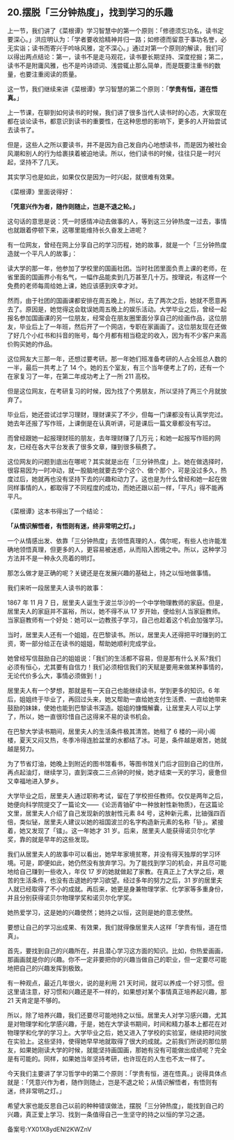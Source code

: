 ## 20.摆脱「三分钟热度」，找到学习的乐趣
上一节，我们讲了《菜根谭》学习智慧中的第一个原则：「修德须忘功名，读书定要深心。」洪应明认为：「学者要收拾精神并归一路；如修德而留意于事功名誉，必无实诣；读书而寄兴于吟咏风雅，定不深心。」通过对第一个原则的解读，我们可以得出两点结论：第一，读书不是走马观花，读书要长期坚持、深度挖掘；第二，读书不是附庸风雅，也不是吟诗颂词、浅尝辄止那么简单，而是既要注重书的数量，也要注重阅读的质量。


这一节，我们继续来讲《菜根谭》学习智慧的第二个原则：「**学贵有恒，道在悟真。**」


上一节课，在聊到如何读书的时候，我们讲了很多当代人读书时的心态，大家现在都在谈论读书，都意识到读书的重要性，在这种思想的影响下，更多的人开始尝试去读书了。


但是，这些人之所以要读书，并不是因为自己发自内心地想读书，而是因为被社会风潮和别人的行为给裹挟着被迫地读。所以，他们读书的时候，往往只是一时兴起，坚持不了几天。


其实学习也是如此，如果仅仅是因为一时兴起，就很难有效果。


《菜根谭》里面说得好：


**「凭意兴作为者，随作则随止，岂是不退之轮。」**


这句话的意思是说：凭一时感情冲动去做事的人，等到这三分钟热度一过去，事情也就跟着停顿下来，这哪里能维持长久奋发上进呢？


有一位网友，曾经在网上分享自己的学习历程，她的故事，就是一个「三分钟热度造就一个平凡人的故事」：


读大学的那一年，他参加了学校里的国画社团。当时社团里面负责上课的老师，在省里面的国画界小有名气，一幅作品能卖到几万甚至几十万。按理说，有这样一个免费的老师每周给她上课，她应该感到庆幸才对。


然而，由于社团的国画课都安排在周五晚上，所以，去了两次之后，她就不愿意再去了。原因是，她觉得这会耽误她周五晚上的娱乐活动。大学毕业之后，曾经一起报名参加国画课的另一位朋友，经常会在朋友圈里面分享自己的绘画作品，这位朋友，毕业后上了一年班，然后开了一个网店，专职在家画画了。这位朋友现在还做了好几个小红书和抖音的账号，每个月都有相当稳定的收入，因为有不少客户来高价购买她的作品。


这位网友大三那一年，还想过要考研。那一年她们班准备考研的人占全班总人数的一半，最后一共考上了 14 个。她的五个室友，有三个当年便考上了的，还有一个在家复习了一年，在第二年成功考上了一所 211 高校。


但是这位网友，在考研复习的时候，因为找了个男朋友，所以坚持了两三个月就放弃了。


毕业后，她还尝试过学习理财，理财课买了不少，但每一门课都没有认真学完过。她去年还报了写作班，上课倒是在认真听讲，可是课后一篇文章都没有写过。


而曾经跟她一起报理财班的朋友，去年理财赚了几万元；和她一起报写作班的网友，已经在各大平台发表了很多文章，赚到很多稿费了。


这位网友的问题到底出在哪呢？其实就是出在「三分钟热度」上。她在做选择时，很容易因为一时冲动，就一股脑地就要去学个这个、做个那个，可是没过多久，热度过后，她就再也没有坚持下去的兴趣和动力了。这也是为什么曾经和她一起在做同样事情的人，都取得了不同程度的成功，而她还跟以前一样，「平凡」得不能再平凡。


《菜根谭》这本书得出了一个结论：


**「从情识解悟者，有悟则有迷，终非常明之灯。」**


一个从情感出发、依靠「三分钟热度」去领悟真理的人，偶尔呢，有些人也许能准确地领悟真理，但更多的人，更容易被迷惑，从而陷入困境之中。所以，这种学习方法并不是一种永久亮着的明灯。


那怎么做才是正确的呢？关键还是在发展兴趣的基础上，持之以恒地做事情。


我们来听一段居里夫人读书的故事：


1867 年 11 月 7 日，居里夫人诞生于波兰华沙的一个中学物理教师的家庭。但是，居里夫人的家庭并不富裕，所以，她不得不从 17 岁开始，便给别人当家庭教师。当家庭教师有一个好处：她可以一边教孩子学习，自己也趁着这个机会加强学习。


当时，居里夫人还有一个姐姐，在巴黎读书。所以，居里夫人还得把平时赚到的工资，寄一部分给正在读书的姐姐，帮助她顺利完成学业。


她曾经写信鼓励自己的姐姐说：「我们的生活都不容易，但是那有什么关系?我们必须有恒心，尤其要有自信力！我们必须相信我们的天赋是要用来做某种事情的，无论代价多么大，事情必须做到！」


居里夫人有一个梦想，那就是有一天自己也能继续读书，学到更多的知识。6 年后，姐姐终于毕业了，再回过头来，她又帮助一直给她支付生活费、一直给她带来鼓励的妹妹，使她也能到巴黎读书深造。姐姐的慷慨解囊，让居里夫人可以上学了，所以，她一直很珍惜自己这得来不易的读书机会。


在巴黎大学读书期间，居里夫人的生活条件极其清苦。她租了 6 楼的一间小阁楼，夏天又闷又热，冬季冷得连脸盆里的水都结了冰。可是，条件越是艰苦，她就越是努力。


为了节省灯油，她晚上到附近的图书馆看书，等图书馆关门后才回到自己的住所，再点起油灯，继续学习，直到深夜二三点钟的时候，她才结束一天的学习，疲惫但又幸福地进入梦乡。


大学毕业之后，居里夫人通过职称考试，留在了学校担任教师。仅仅是两年之后，她便向科学院提交了一篇论文——《论沥青铀矿中一种放射性新物质》，在这篇论文里，居里夫人介绍了自己发现新的放射性元素 84 号，这种新元素，比铀强四百倍，类似铋，居里夫人建议以她的祖国波兰的名字构造新元素的名称「钋」。紧接着，她又发现了「镭」。这一年她才 31 岁。后来，居里夫人能获得诺贝尔化学奖，靠的就是早年的这些发现。


我们从居里夫人的故事中可以看出，她早年家境贫寒，并没有得天独厚的学习环境。可是，即便如此，她仍然没有放弃学习。为了能找到学习的机会，并且尽可能地给自己赚到一些收入，年仅 17 岁的她就做起了家教。在真正上了大学之后，艰苦的生活条件，也没有击退她的学习欲望。经过多年的努力之后，31 岁的居里夫人就已经取得了不小的成就。再后来，她更是身兼物理学家、化学家等多重身份，并且分别获得诺贝尔物理学奖和诺贝尔化学奖。


她热爱学习，这是她的兴趣使然；她持之以恒，这则是她的意志使然。


要想让自己的学习出成果、有效果，我们就得像居里夫人这样「学贵有恒，道在悟真」。


首先，要找到自己的兴趣所在，并且潜心学习这方面的知识。比如，你热爱画画，那画画就是你的兴趣。你不一定非要把你的兴趣当做自己的职业，但一定要尽可能地把自己的兴趣发挥到极致。


有一种观点，最近几年很火，说的是利用 21 天时间，就可以养成一个好习惯。但这里请注意，好习惯和兴趣还是不一样的，如果想对某个事情真正培养起兴趣，那 21 天肯定是不够的。


所以，除了培养兴趣，我们还要尽可能地持之以恒。居里夫人对学习感兴趣，尤其是对物理学和化学感兴趣，于是，她在大学读书期间，时间和精力基本上都花在对物理学和化学的学习上。大学毕业之后，她又进入了学校的实验室，继续把时间放在实验上。这些坚持，使得她早早地就取得了很大的成就。之前我们所说的那位朋友，如果她刚读大学的时候，就能坚持画国画，那她有没有可能做出成绩呢？完全是有可能的。同样，如果她当年坚持考研，也许现在的人生也不太一样了。


今天我们主要讲了学习哲学中的第二个原则：「学贵有恒，道在悟真。」说得具体点就是：「凭意兴作为者，随作则随止，岂是不退之轮；从情识解悟者，有悟则有迷，终非常明之灯。」


希望大家也能反思自己以前的种种错误做法，摆脱「三分钟热度」，能找到自己的兴趣，真正爱上学习、找到一条值得自己一生坚守的持之以恒的学习之道。


备案号:YX01X8ydENl2KWZnV

